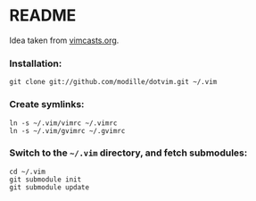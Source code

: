 # README

Idea taken from [vimcasts.org](http://vimcasts.org/episodes/synchronizing-plugins-with-git-submodules-and-pathogen/).

### Installation:

    git clone git://github.com/modille/dotvim.git ~/.vim

### Create symlinks:

    ln -s ~/.vim/vimrc ~/.vimrc
    ln -s ~/.vim/gvimrc ~/.gvimrc

### Switch to the `~/.vim` directory, and fetch submodules:

    cd ~/.vim
    git submodule init
    git submodule update
